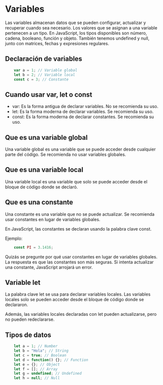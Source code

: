 # Variables

Las variables almacenan datos que se pueden configurar, actualizar y recuperar cuando sea necesario. Los valores que se asignan a una variable pertenecen a un tipo. En JavaScript, los tipos disponibles son número, cadena, booleano, función y objeto. También tenemos undefined y null, junto con matrices, fechas y expresiones regulares.

## Declaración de variables

```javascript
    var a = 1; // Variable global
    let b = 2; // Variable local
    const c = 3; // Constante
```

## Cuando usar var, let o const

- var: Es la forma antigua de declarar variables. No se recomienda su uso.
- let: Es la forma moderna de declarar variables. Se recomienda su uso.
- const: Es la forma moderna de declarar constantes. Se recomienda su uso.

## Que es una variable global

Una variable global es una variable que se puede acceder desde cualquier parte del código. Se recomienda no usar variables globales.

## Que es una variable local

Una variable local es una variable que solo se puede acceder desde el bloque de código donde se declaró.

## Que es una constante

Una constante es una variable que no se puede actualizar. Se recomienda usar constantes en lugar de variables globales.

En JavaScript, las constantes se declaran usando la palabra clave const.

Ejemplo:

```javascript
    const PI = 3.1416;
```
Quizás se pregunte por qué usar constantes en lugar de variables globales. La respuesta es que las constantes son más seguras. Si intenta actualizar una constante, JavaScript arrojará un error.

## Variable let

La palabra clave let se usa para declarar variables locales. Las variables locales solo se pueden acceder desde el bloque de código donde se declararon.

Además, las variables locales declaradas con let pueden actualizarse, pero no pueden redeclararse.


## Tipos de datos

```javascript
    let a = 1; // Number
    let b = "Hola"; // String
    let c = true; // Boolean
    let d = function() {}; // Function
    let e = {}; // Object
    let f = []; // Array
    let g = undefined; // Undefined
    let h = null; // Null
```




